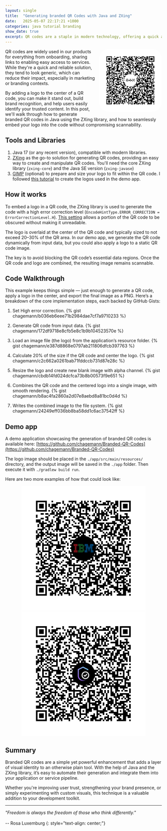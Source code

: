 ```yaml
---
layout: single
title:  "Generating branded QR Codes with Java and ZXing"
date:   2025-05-07 22:17:21 +1000
categories: java tutorial branding
show_date: true
excerpt: QR codes are a staple in modern technology, offering a quick and convenient way to access information. In this post, we’ll explore how to enhance your QR codes by adding a logo at the center, using Java and the ZXing library. This technique ensures that your QR codes stand out, while maintaining their scannability. 
---
```


<img src="/assets/images/qr_ibm_icons.png" alt="IBM branded QR code" style="width: 400px; border-radius: 32px; max-width: 40%; float: right; margin-left: 1em; margin-bottom: 1em;"/> QR codes are widely used in our products for everything from onboarding, sharing links to enabling easy access to services. While they're a quick and reliable solution, they tend to look generic, which can reduce their impact, especially in marketing or branding contexts. 

By adding a logo to the center of a QR code, you can make it stand out, build brand recognition, and help users easily identify your trusted content. In this post, we'll walk through how to generate branded QR codes in Java using the ZXing library, and how to seamlessly embed your logo into the code without compromising scannability.

## Tools and Libraries

1. Java 17 (or any recent version), compatible with modern libraries.
1. [ZXing](https://github.com/zxing/zxing) as the go-to solution for generating QR codes, providing an easy way to create and manipulate QR codes. You'll need the core ZXing library (`zxing-core`) and the Java SE version (`zxing-javase`)
1. [GIMP](https://www.gimp.org/) (optional) to prepare and size your logo to fit within the QR code. I followed [this tutorial](https://www.youtube.com/watch?v=FMSdW5csDLU) to create the logos used in the demo app.

## How it works

To embed a logo in a QR code, the ZXing library is used to generate the code with a high error correction  level (`EncodeHintType.ERROR_CORRECTION = ErrorCorrectionLevel.H`). [This setting](https://zxing.github.io/zxing/apidocs/com/google/zxing/qrcode/decoder/ErrorCorrectionLevel.html) allows a portion of the QR code to be obscured without making it unreadable.

The logo is overlaid at the center of the QR code and typically sized to not exceed 20–30% of the QR area. In our demo app, we generate the QR code dynamically from input data, but you could also apply a logo to a static QR code image.

The key is to avoid blocking the QR code’s essential data regions. Once the QR code and logo are combined, the resulting image remains scannable.

## Code Walkthrough

This example keeps things simple — just enough to generate a QR code, apply a logo in the center, and export the final image as a PNG. Here’s a breakdown of the core implementation steps, each backed by GitHub Gists: 

1. Set High error correction.
{% gist chagemann/b036eb6eee71b2984dae7cf7a9710233 %}

1. Generate QR code from input data.
{% gist chagemann/172df9718e8cfb5e8c1b9b104523570e %}

1. Load an image file (the logo) from the application’s resource folder.
{% gist chagemann/e387d8868e0797ab211806dfcb397763 %}

1. Calculate 20% of the size if the QR code and center the logo.
{% gist chagemann/c2c662a0261bab71fddccb731d87e28c %}

1. Resize the logo and create new blank image with alpha channel.
{% gist chagemann/cbdb14fd024dcfca73b8b00573f9e651 %}

1. Combines the QR code and the centered logo into a single image, with smooth rendering.
{% gist chagemann/b8ac4fa2860a2d07e8aebd8a81bc0d4d %}

1. Writes the combined image to the file system.
{% gist chagemann/24249eff036bb8ba58dd1c6ac37542ff %}

## Demo app

A demo application showcasing the generation of branded QR codes is available here: [https://github.com/chagemann/Branded-QR-Codes](https://github.com/chagemann/Branded-QR-Codes)

The logo image should be placed in the `./app/src/main/resources/` directory, and the output image will be saved in the `./app` folder. Then execute it with `./gradlew build run`.

Here are two more examples of how that could look like:
<div style="text-align: center;">
<img src="/assets/images/qr_ibm_black.png" alt="IBM branded QR code" class="scaled" />
<img src="/assets/images/qr_ibm_verify.png" alt="IBM branded QR code" class="scaled" />
</div>

## Summary

Branded QR codes are a simple yet powerful enhancement that adds a layer of visual identity to an otherwise plain tool. With the help of Java and the ZXing library, it’s easy to automate their generation and integrate them into your application or service pipeline.

Whether you're improving user trust, strengthening your brand presence, or simply experimenting with custom visuals, this technique is a valuable addition to your development toolkit.

---

_"Freedom is always the freedom of those who think differently."_
<br/><br/>
-- Rosa Luxemburg
{: style="text-align: center;"}
